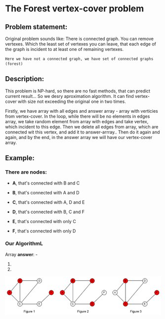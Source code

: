 # The Forest vertex-cover problem

## Problem statement:

Original problem sounds like: 
    There is connected graph. You can remove vertexes. Which the least set of vertexes you can leave, that each edge of the graph is incident to at least one of remaining vertexes.

    Here we have not a connected graph, we have set of connected graphs (forest)

## Description:

This problem is NP-hard, so there are no fast methods, that can predict current result... So we desry aproximation algorithm. It can find vertex-cover with size not exceeding the original one in two times.

Firstly, we have array with all edges and answer array - array with verticies from vertex-cover. In the loop, while there will be no elements in edges array, we take random element from array with edges and take vertex, which incident to this edge. Then we delete all edges from array, which are connected wit this vertex, and add it to answer-arrray.. Then do it again and again, and by the end, in the answer array we will have our vertex-cover array.

## Example:

### There are nodes:

- **A**, that's connected with B and C
 
- **B**, that's connected with A and D
  
- **C**, that's connected with A, D and E
    
- **D**, that's connected with B, C and F
    
- **E**, that's connected with only C
  
- **F**, that's connected with only D
    
### Our AlgorithmL

Array **answer**: -

1.

2.

![alt text](https://github.com/RuS2m/CODE/blob/master/FVC/fvc.jpg "FVC")
